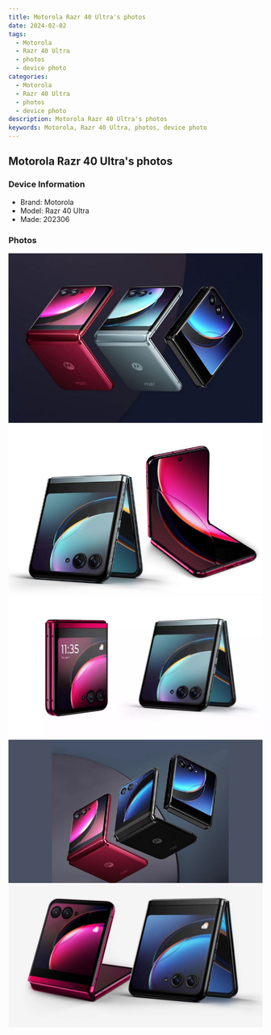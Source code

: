 ```yaml
---
title: Motorola Razr 40 Ultra's photos
date: 2024-02-02
tags: 
  - Motorola
  - Razr 40 Ultra
  - photos
  - device photo
categories: 
  - Motorola
  - Razr 40 Ultra
  - photos
  - device photo
description: Motorola Razr 40 Ultra's photos
keywords: Motorola, Razr 40 Ultra, photos, device photo
---
```


## Motorola Razr 40 Ultra's photos

### Device Information

- Brand: Motorola
- Model: Razr 40 Ultra
- Made: 202306

### Photos

![/images/best-assets/devices/motorola/motorola-razr-40-ultra/1.jpg](/images/best-assets/devices/motorola/motorola-razr-40-ultra/1.jpg)
![/images/best-assets/devices/motorola/motorola-razr-40-ultra/2.jpg](/images/best-assets/devices/motorola/motorola-razr-40-ultra/2.jpg)
![/images/best-assets/devices/motorola/motorola-razr-40-ultra/3.jpg](/images/best-assets/devices/motorola/motorola-razr-40-ultra/3.jpg)
![/images/best-assets/devices/motorola/motorola-razr-40-ultra/4.jpg](/images/best-assets/devices/motorola/motorola-razr-40-ultra/4.jpg)
![/images/best-assets/devices/motorola/motorola-razr-40-ultra/5.jpg](/images/best-assets/devices/motorola/motorola-razr-40-ultra/5.jpg)
